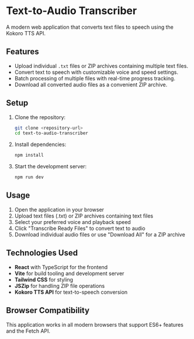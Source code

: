 # Text-to-Audio Transcriber

A modern web application that converts text files to speech using the Kokoro TTS API.

## Features

-   Upload individual `.txt` files or ZIP archives containing multiple text files.
-   Convert text to speech with customizable voice and speed settings.
-   Batch processing of multiple files with real-time progress tracking.
-   Download all converted audio files as a convenient ZIP archive.

## Setup

1.  Clone the repository:
    ```bash
    git clone <repository-url>
    cd text-to-audio-transcriber
    ```

2.  Install dependencies:
    ```bash
    npm install
    ```

3.  Start the development server:
    ```bash
    npm run dev
    ```

## Usage

1.  Open the application in your browser
2.  Upload text files (.txt) or ZIP archives containing text files
3.  Select your preferred voice and playback speed
4.  Click "Transcribe Ready Files" to convert text to audio
5.  Download individual audio files or use "Download All" for a ZIP archive

## Technologies Used

-   **React** with TypeScript for the frontend
-   **Vite** for build tooling and development server
-   **Tailwind CSS** for styling
-   **JSZip** for handling ZIP file operations
-   **Kokoro TTS API** for text-to-speech conversion

## Browser Compatibility

This application works in all modern browsers that support ES6+ features and the Fetch API.
